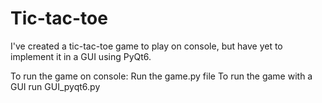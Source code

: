# Tic-tac-toe
I've created a tic-tac-toe game to play on console, but have yet to implement it in a GUI using PyQt6.

To run the game on console: Run the game.py file
To run the game with a GUI run GUI_pyqt6.py
